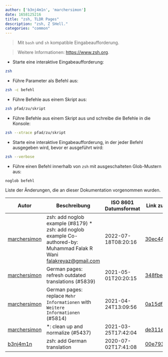 ```yaml
---
author: ['b3nj4m1n', 'marchersimon']
date: 1658125216
title: "zsh, TLDR Pages"
description: "zsh, Z SHell."
categories: "common"
---
```

> Mit `bash` und `sh` kompatible Eingabeaufforderung.

> Weitere Informationen: <https://www.zsh.org>.

- Starte eine interaktive Eingabeaufforderung:

```bash
zsh
```

- Führe Parameter als Befehl aus:

```bash
zsh -c befehl
```

- Führe Befehle aus einem Skript aus:

```bash
zsh pfad/zu/skript
```

- Führe Befehle aus einem Skript aus und schreibe die Befehle in die Konsole:

```bash
zsh --xtrace pfad/zu/skript
```

- Starte eine interaktive Eingabeaufforderung, in der jeder Befehl ausgegeben wird, bevor er ausgeführt wird:

```bash
zsh --verbose
```

- Führe einen Befehl innerhalb von `zsh` mit ausgeschalteten Glob-Mustern aus:

```bash
noglob befehl
```
Liste der Änderungen, die an dieser Dokumentation vorgenommen wurden.


Autor | Beschreibung | ISO 8601 Datumsformat | Link zu GitHub
------|-----|-----|-----
[marchersimon](mailto:50295997+marchersimon@users.noreply.github.com) | zsh: add noglob example (#8179) * zsh: add noglob example Co-authored-by: Muhammad Falak R Wani <falakreyaz@gmail.com> | 2022-07-18T08:20:16 | [30ec44ef4352](https://github.com/tldr-pages/tldr/commit/30ec44ef43522640943b204954dcd298f1e434e4)
[marchersimon](mailto:50295997+marchersimon@users.noreply.github.com) | German pages: refresh outdated translations (#5839) | 2021-05-01T20:20:15 | [348fbed93786](https://github.com/tldr-pages/tldr/commit/348fbed937865e33794197c0838aa2939abd41bc)
[marchersimon](mailto:50295997+marchersimon@users.noreply.github.com) | German pages: replace `Mehr Informationen` with `Weitere Informationen` (#5814) | 2021-04-24T13:09:56 | [0a15df6ce3d7](https://github.com/tldr-pages/tldr/commit/0a15df6ce3d790b71b8fa4ae2e8befe0ed0806c7)
[marchersimon](mailto:50295997+marchersimon@users.noreply.github.com) | *: clean up and normalize (#5437) | 2021-03-25T17:42:04 | [de311e174960](https://github.com/tldr-pages/tldr/commit/de311e17496083a7f805793ef228995ecc7e8c97)
[b3nj4m1n](mailto:b3nj4m1n@gmx.net) | zsh: add German translation | 2020-07-02T17:41:08 | [00e7938c99c0](https://github.com/tldr-pages/tldr/commit/00e7938c99c0103606d08e25560b7dcaf459c4a9)


